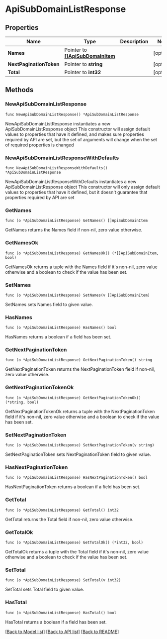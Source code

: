 # ApiSubDomainListResponse

## Properties

Name | Type | Description | Notes
------------ | ------------- | ------------- | -------------
**Names** | Pointer to [**[]ApiSubDomainItem**](ApiSubDomainItem.md) |  | [optional] 
**NextPaginationToken** | Pointer to **string** |  | [optional] 
**Total** | Pointer to **int32** |  | [optional] 

## Methods

### NewApiSubDomainListResponse

`func NewApiSubDomainListResponse() *ApiSubDomainListResponse`

NewApiSubDomainListResponse instantiates a new ApiSubDomainListResponse object
This constructor will assign default values to properties that have it defined,
and makes sure properties required by API are set, but the set of arguments
will change when the set of required properties is changed

### NewApiSubDomainListResponseWithDefaults

`func NewApiSubDomainListResponseWithDefaults() *ApiSubDomainListResponse`

NewApiSubDomainListResponseWithDefaults instantiates a new ApiSubDomainListResponse object
This constructor will only assign default values to properties that have it defined,
but it doesn't guarantee that properties required by API are set

### GetNames

`func (o *ApiSubDomainListResponse) GetNames() []ApiSubDomainItem`

GetNames returns the Names field if non-nil, zero value otherwise.

### GetNamesOk

`func (o *ApiSubDomainListResponse) GetNamesOk() (*[]ApiSubDomainItem, bool)`

GetNamesOk returns a tuple with the Names field if it's non-nil, zero value otherwise
and a boolean to check if the value has been set.

### SetNames

`func (o *ApiSubDomainListResponse) SetNames(v []ApiSubDomainItem)`

SetNames sets Names field to given value.

### HasNames

`func (o *ApiSubDomainListResponse) HasNames() bool`

HasNames returns a boolean if a field has been set.

### GetNextPaginationToken

`func (o *ApiSubDomainListResponse) GetNextPaginationToken() string`

GetNextPaginationToken returns the NextPaginationToken field if non-nil, zero value otherwise.

### GetNextPaginationTokenOk

`func (o *ApiSubDomainListResponse) GetNextPaginationTokenOk() (*string, bool)`

GetNextPaginationTokenOk returns a tuple with the NextPaginationToken field if it's non-nil, zero value otherwise
and a boolean to check if the value has been set.

### SetNextPaginationToken

`func (o *ApiSubDomainListResponse) SetNextPaginationToken(v string)`

SetNextPaginationToken sets NextPaginationToken field to given value.

### HasNextPaginationToken

`func (o *ApiSubDomainListResponse) HasNextPaginationToken() bool`

HasNextPaginationToken returns a boolean if a field has been set.

### GetTotal

`func (o *ApiSubDomainListResponse) GetTotal() int32`

GetTotal returns the Total field if non-nil, zero value otherwise.

### GetTotalOk

`func (o *ApiSubDomainListResponse) GetTotalOk() (*int32, bool)`

GetTotalOk returns a tuple with the Total field if it's non-nil, zero value otherwise
and a boolean to check if the value has been set.

### SetTotal

`func (o *ApiSubDomainListResponse) SetTotal(v int32)`

SetTotal sets Total field to given value.

### HasTotal

`func (o *ApiSubDomainListResponse) HasTotal() bool`

HasTotal returns a boolean if a field has been set.


[[Back to Model list]](../README.md#documentation-for-models) [[Back to API list]](../README.md#documentation-for-api-endpoints) [[Back to README]](../README.md)


